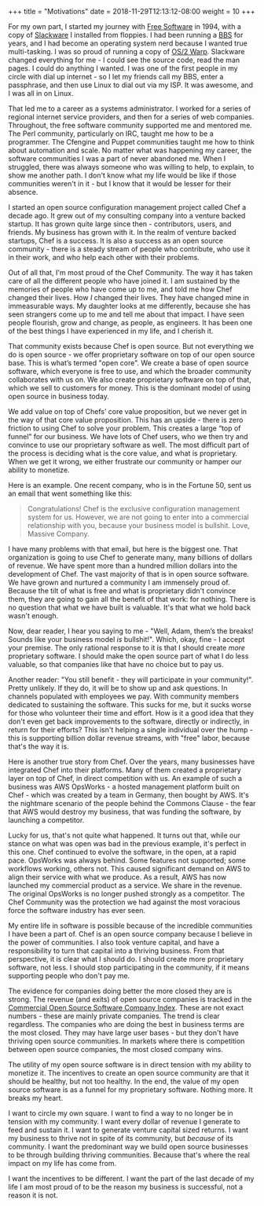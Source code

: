 +++
title = "Motivations"
date = 2018-11-29T12:13:12-08:00
weight = 10 
+++

For my own part, I started my journey with [Free Software](https://en.wikipedia.org/wiki/Free_software) in 1994, with a copy of [Slackware](https://en.wikipedia.org/wiki/Slackware) I installed from floppies. I had been running a [BBS](https://en.wikipedia.org/wiki/Bulletin_board_system) for years, and I had become an operating system nerd because I wanted true multi-tasking. I was so proud of running a copy of [OS/2 Warp](https://en.wikipedia.org/wiki/OS/2#1994.E2.80.931996:_The_.22Warp.22_years_). Slackware changed everything for me - I could see the source code, read the man pages. I could do anything I wanted. I was one of the first people in my circle with dial up internet - so I let my friends call my BBS, enter a passphrase, and then use Linux to dial out via my ISP. It was awesome, and I was all in on Linux.

That led me to a career as a systems administrator. I worked for a series of regional internet service providers, and then for a series of web companies. Throughout, the free software community supported me and mentored me. The Perl community, particularly on IRC, taught me how to be a programmer. The Cfengine and Puppet communities taught me how to think about automation and scale. No matter what was happening my career, the software communities I was a part of never abandoned me. When I struggled, there was always someone who was willing to help, to explain, to show me another path. I don't know what my life would be like if those communities weren't in it - but I know that it would be lesser for their absence.

I started an open source configuration management project called Chef a decade ago. It grew out of my consulting company into a venture backed startup. It has grown quite large since then - contributors, users, and friends. My business has grown with it. In the realm of venture backed startups, Chef is a success. It is also a success as an open source community - there is a steady stream of people who contribute, who use it in their work, and who help each other with their problems. 

Out of all that, I'm most proud of the Chef Community. The way it has taken care of all the different people who have joined it. I am sustained by the memories of people who have come up to me, and told me how Chef changed their lives. How *I* changed their lives. They have changed mine in immeasurable ways. My daughter looks at me differently, because she has seen strangers come up to me and tell me about that impact. I have seen people flourish, grow and change, as people, as engineers. It has been one of the best things I have experienced in my life, and I cherish it.

That community exists because Chef is open source. But not everything we do is open source - we offer proprietary software on top of our open source base. This is what’s termed "open core". We create a base of open source software, which everyone is free to use, and which the broader community collaborates with us on. We also create proprietary software on top of that, which we sell to customers for money. This is the dominant model of using open source in business today.

We add value on top of Chefs’ core value proposition, but we never get in the way of that core value proposition. This has an upside - there is zero friction to using Chef to solve your problem. This creates a large “top of funnel” for our business. We have lots of Chef users, who we then try and convince to use our proprietary software as well. The most difficult part of the process is deciding what is the core value, and what is proprietary. When we get it wrong, we either frustrate our community or hamper our ability to monetize.

Here is an example. One recent company, who is in the Fortune 50, sent us an email that went something like this: 

> Congratulations! Chef is the exclusive configuration management system for us. However, we are not going to enter into a commercial relationship with you, because your business model is bullshit. Love, Massive Company.

I have many problems with that email, but here is the biggest one. That organization is going to use Chef to generate many, many billions of dollars of revenue. We have spent more than a hundred million dollars into the development of Chef. The vast majority of that is in open source software. We have grown and nurtured a community I am immensely proud of. Because the tilt of what is free and what is proprietary didn't convince them, they are going to gain all the benefit of that work: for nothing. There is no question that what we have built is valuable. It's that what we hold back wasn't enough. 

Now, dear reader, I hear you saying to me - "Well, Adam, them’s the breaks! Sounds like your business model *is* bullshit!". Which, okay, fine - I accept your premise. The only rational response to it is that I should create *more* proprietary software. I should make the open source part of what I do less valuable, so that companies like that have no choice but to pay us.

Another reader: "You still benefit - they will participate in your community!". Pretty unlikely. If they do, it will be to show up and ask questions. In channels populated with employees we pay. With community members dedicated to sustaining the software. This sucks for me, but it sucks worse for those who volunteer their time and effort. How is it a good idea that they don't even get back improvements to the software, directly or indirectly, in return for their efforts? This isn't helping a single individual over the hump - this is supporting billion dollar revenue streams, with "free" labor, because that's the way it is.

Here is another true story from Chef. Over the years, many businesses have integrated Chef into their platforms. Many of them created a proprietary layer on top of Chef, in direct competition with us. An example of such a business was AWS OpsWorks - a hosted management platform built on Chef - which was created by a team in Germany, then bought by AWS. It's the nightmare scenario of the people behind the Commons Clause - the fear that AWS would destroy my business, that was funding the software, by launching a competitor.

Lucky for us, that's not quite what happened. It turns out that, while our stance on what was open was bad in the previous example, it's perfect in this one. Chef continued to evolve the software, in the open, at a rapid pace. OpsWorks was always behind. Some features not supported; some workflows working, others not. This caused significant demand on AWS to align their service with what we produce. As a result, AWS has now launched my commercial product as a service. We share in the revenue. The original OpsWorks is no longer pushed strongly as a competitor. The Chef Community was the protection we had against the most voracious force the software industry has ever seen.

My entire life in software is possible because of the incredible communities I have been a part of. Chef is an open source company because I believe in the power of communities. I also took venture capital, and have a responsibility to turn that capital into a thriving business. From that perspective, it is clear what I should do. I should create more proprietary software, not less. I should stop participating in the community, if it means supporting people who don't pay me. 

The evidence for companies doing better the more closed they are is strong. The revenue (and exits) of open source companies is tracked in the [Commercial Open Source Software Company Index](http://oss.cash/). These are not exact numbers - these are mainly private companies. The trend is clear regardless. The companies who are doing the best in business terms are the most closed. They may have large user bases - but they don't have thriving open source communities. In markets where there is competition between open source companies, the most closed company wins.

The utility of my open source software is in direct tension with my ability to monetize it. The incentives to create an open source community are that it should be healthy, but not too healthy. In the end, the value of my open source software is as a funnel for my proprietary software. Nothing more. It breaks my heart.

I want to circle my own square. I want to find a way to no longer be in tension with my community. I want every dollar of revenue I generate to feed and sustain it. I want to generate venture capital sized returns. I want my business to thrive not in spite of its community, but *because* of its community. I want the predominant way we build open source businesses to be through building thriving communities. Because that's where the real impact on my life has come from.

I want the incentives to be different. I want the part of the last decade of my life I am most proud of to be the reason my business is successful, not a reason it is not.


